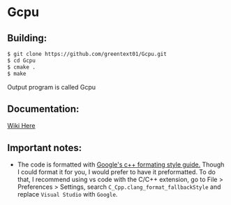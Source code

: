# Gcpu
## Building:
```bash
$ git clone https://github.com/greentext01/Gcpu.git
$ cd Gcpu
$ cmake .
$ make
```
Output program is called Gcpu


## Documentation:
[Wiki Here](https://github.com/greentext01/Gcpu/wiki)


## Important notes:
- The code is formatted with [Google's c++ formating style guide.](https://google.github.io/styleguide/cppguide.html) Though I could format it for you, I would prefer to have it preformatted. To do that, I recommend using vs code with the C/C++ extension, go to File > Preferences > Settings, search ```C_Cpp.clang_format_fallbackStyle``` and replace ```Visual Studio``` with ```Google```.